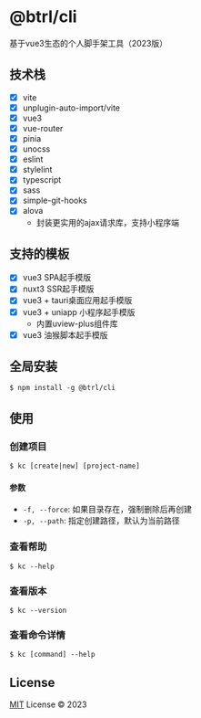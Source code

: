 # @btrl/cli
基于vue3生态的个人脚手架工具（2023版）

## 技术栈
- [x] vite
- [x] unplugin-auto-import/vite
- [x] vue3
- [x] vue-router
- [x] pinia
- [x] unocss
- [x] eslint
- [x] stylelint
- [x] typescript
- [x] sass
- [x] simple-git-hooks
- [x] alova
  - 封装更实用的ajax请求库，支持小程序端

## 支持的模板
- [x] vue3 SPA起手模版
- [x] nuxt3 SSR起手模版
- [x] vue3 + tauri桌面应用起手模版
- [x] vue3 + uniapp 小程序起手模版
  - 内置uview-plus组件库
- [x] vue3 油猴脚本起手模版

## 全局安装

```shell
$ npm install -g @btrl/cli
```

## 使用

### 创建项目

```shell
$ kc [create|new] [project-name]
```

#### 参数

- `-f, --force`: 如果目录存在，强制删除后再创建
- `-p, --path`: 指定创建路径，默认为当前路径

### 查看帮助

```shell
$ kc --help
```

### 查看版本

```shell
$ kc --version
```
### 查看命令详情
```shell
$ kc [command] --help
```

## License

[MIT](./LICENSE) License &copy; 2023
